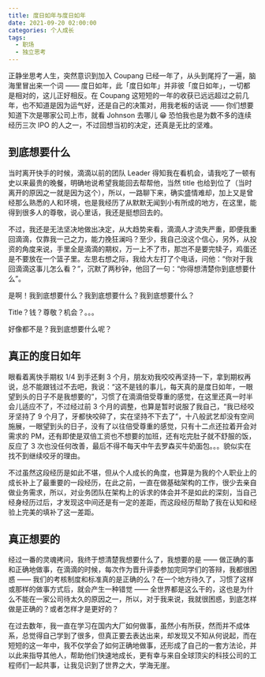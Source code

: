 ```yaml
---
title: 度日如年与度日如年
date: 2021-09-20 02:00:00
categories: 个人成长
tags:
  - 职场
  - 独立思考
---
```


正静坐思考人生，突然意识到加入 Coupang 已经一年了，从头到尾捋了一遍，脑海里冒出来一个词 —— 度日如年，此「度日如年」并非彼「度日如年」，一切都是相对的，这儿正好相反。在 Coupang 这短短的一年的收获已远远超过之前几年，也不知道是因为运气好，还是自己的决策对，用我老板的话说 —— 你们想要知道下次是哪家公司上市，就看 Johnson 去哪儿 😁 恐怕我也是为数不多的连续经历三次 IPO 的人之一，不过回想当初的决定，还真是无比的坚难。

## 到底想要什么

当时离开快手的时候，滴滴以前的团队 Leader 得知我在看机会，请我吃了一顿有史以来最贵的晚餐，明确地说希望我能回去帮帮他，当然 title 也给到位了（当时离开的原因之一就是因为这个），所以，一路聊下来，确实盛情难却，加上又是曾经那么熟悉的人和环境，也是我经历了从默默无闻到小有所成的地方，在这里，能得到很多人的尊敬，说心里话，我还是挺想回去的。

不过，我还是无法坚决地做出决定，从大趋势来看，滴滴人才流失严重，即便我重回滴滴，仅靠我一己之力，能力挽狂澜吗？至少，我自己没这个信心，另外，从投资的角度来说，手里全是滴滴的期权，万一上不了市，那岂不是要完犊子，鸡蛋还是不要放在一个篮子里。左思右想之际，我给大左打了个电话，问他：“你对于我回滴滴这事儿怎么看？”，沉默了两秒钟，他回了一句：“你得想清楚你到底想要什么”。

是啊！我到底想要什么？我到底想要什么？我到底想要什么？

Title？钱？尊敬？机会？。。。

好像都不是？我到底想要什么呢？

## 真正的度日如年

眼看着离快手期权 1/4 到手还剩 3 个月，朋友劝我咬咬再坚持一下，拿到期权再说，总不能跟钱过不去吧，我说：“这不是钱的事儿，每天真的是度日如年，一眼望到头的日子不是我想要的”，习惯了在滴滴倍受尊重的感觉，在这里还真一时半会儿适应不了，不过经过前 3 个月的调整，也算是暂时说服了我自己，“我已经咬牙坚持了 9 个月了，牙都快咬碎了，实在坚持不下去了”，十八般武艺却没有空间施展，一眼望到头的日子，没有了以往倍受尊重的感觉，只有十二点还拉着开会对需求的 PM，还有即使是双倍工资也不想要的加班，还有吃完肚子就不舒服的饭，反应了 3 次也没任何改善，最后不得不每天中午去罗森买牛奶面包。。。貌似实在找不到继续咬牙的理由。

不过虽然这段经历是如此不堪，但从个人成长的角度，也算是为我的个人职业上的成长补上了最重要的一段经历，在此之前，一直在做基础架构的工作，很少去亲自做业务需求，所以，对业务团队在架构上的诉求的体会并不是如此的深刻，当自己经身经历过后，才发现这中间还是有一定的差距，而这段经历帮助了我在认知和经验上完美的填补了这一差距。

## 真正想要的

经过一番的灵魂拷问，我终于想清楚我想要什么了，我想要的是 —— 做正确的事和正确地做事，在滴滴的时候，每次作为晋升评委参加完同学们的答辩，我都很困惑 —— 我们的考核制度和标准真的是正确的么？在一个地方待久了，习惯了这样或那样的做事方式后，就会产生一种错觉 —— 全世界都是这么干的，这也是为什么不能在一家公司待太久的原因之一，所以，对于我来说，我就很困惑，到底怎样做是正确的？或者怎样才是更好的？

在过去数年，我一直在学习在国内大厂如何做事，虽然小有所获，然而并不成体系，总觉得自己学到了很多，但真正要去表达出来，却发现又不知从何说起，而在短短的这一年中，我不仅学会了如何正确地做事，还形成了自己的一套方法论，并以此来指导其他人，帮助他们快速地成长，更有幸与来自全球顶尖的科技公司的工程师们一起共事，让我见识到了世界之大，学海无崖。
